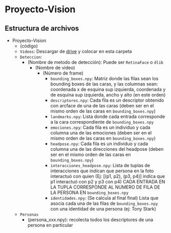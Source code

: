 # Proyecto-Vision

## Estructura de archivos

- Proyecto-Vision
  - (código)
  - `Videos`: Descargar de [drive](https://drive.google.com/drive/u/0/folders/1hHkDDtzuCoWAveTURGSAOugUBFF9jBZ7) y colocar en esta carpeta
  - `Deteccion`:
    - (Nombre de metodo de detección): Puede ser `RetinaFace` o `dlib`
      - (Nombre de video)
        - (Número de frame)
          - `bounding_boxes.npy`: Matriz donde las filas sean los bounding boxes de las caras, y las columnas sean: coordenada x de esquina sup izquierda, coordenada y de esquina sup izquierda, ancho y alto (en este orden)
          - `descriptores.npy`: Cada fila es un descriptor obtenido con arcface de una de las caras (deben ser en el mismo orden de las caras en `bounding_boxes.npy`)
          - `landmarks.npy`: Lista donde cada entrada corresponde a la cara correspondiente de `bounding_boxes.npy`
          - `emociones.npy`: Cada fila es un individuo y cada columna una de las emociones (deben ser en el mismo orden de las caras en `bounding_boxes.npy`)
          - `headpose.npy`: Cada fila es un individuo y cada columna una de las direcciones del headpose (deben ser en el mismo orden de las caras en `bounding_boxes.npy`)
          - `interacciones_headpose.npy`: Lista de tuplas de interacciones que indican que persona en la foto interactuó con quien (Ej: [(p1, p2), (p3, p4)] indica que p1 interactuó con p2 y p3 con p4) CADA ENTRADA EN LA TUPLA CORRESPONDE AL NUMERO DE FILA DE LA PERSONA EN `bounding_boxes.npy`
          - `identidades.npy`: (Se calcula al final final) Lista que asocia cada una de las filas de `bounding_boxes.npy` con una identidad de una persona (ej: Tony Stark)
  - `Personas`
    - (persona_xxx.npy): recolecta todos los descriptores de una persona en particular
